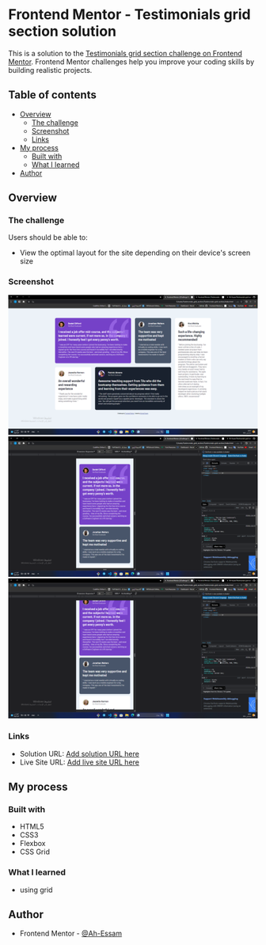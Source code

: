 # Frontend Mentor - Testimonials grid section solution

This is a solution to the [Testimonials grid section challenge on Frontend Mentor](https://www.frontendmentor.io/challenges/testimonials-grid-section-Nnw6J7Un7). Frontend Mentor challenges help you improve your coding skills by building realistic projects. 

## Table of contents

- [Overview](#overview)
  - [The challenge](#the-challenge)
  - [Screenshot](#screenshot)
  - [Links](#links)
- [My process](#my-process)
  - [Built with](#built-with)
  - [What I learned](#what-i-learned)
- [Author](#author)

## Overview

### The challenge

Users should be able to:

- View the optimal layout for the site depending on their device's screen size

### Screenshot

![desktop](./screenshots/desktop_devices.png)
![small-devices](./screenshots/small_devices_1.png)
![small-devices](./screenshots/small_devices_2.png)
### Links

- Solution URL: [Add solution URL here](https://github.com/Ah-Essam/Testimonials-grid-section.git)
- Live Site URL: [Add live site URL here](https://your-live-site-url.com)

## My process

### Built with

- HTML5
- CSS3
- Flexbox
- CSS Grid

### What I learned

- using grid

## Author

- Frontend Mentor - [@Ah-Essam](https://www.frontendmentor.io/profile/Ah-Essam)
